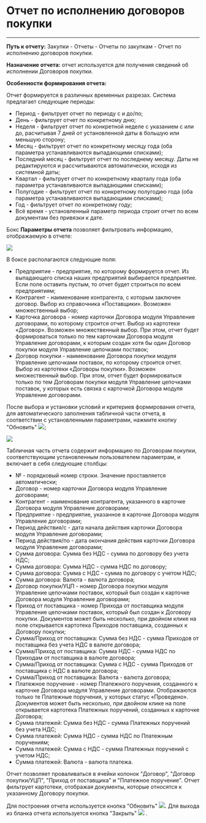 ﻿# Отчет по исполнению договоров покупки
---
**Путь к отчету:** Закупки - Отчеты - Отчеты по закупкам - Отчет по исполнению договоров покупки.

**Назначение отчета:** отчет используется для получения сведений об исполнении Договоров покупки.

**Особенности формирования отчета:**

Отчет формируется в различных временных разрезах. Система предлагает следующие периоды:
* Период - фильтрует отчет по периоду с и до/по;
* День - фильтрует отчет по конкретному дню;
* Неделя - фильтрует отчет по конкретной неделе с указанием с или до, расчитывая 7 дней от установленной даты в большую или меньшую сторону;
* Месяц - фильтрует отчет по конкретному месяцу года (оба параметра устанавливаются выпадающими списками);
* Последний месяц - фильтрует отчет по последнему месяцу. Даты не редактируются и рассчитываются автоматически, исходя из системной даты;
* Квартал - фильтрует отчет по конкретному кварталу года (оба параметра устанавливаются выпадающими списками);
* Полугодие - фильтрует отчет по конкретному полугодию года (оба параметра устанавливаются выпадающими списками);
* Год - фильтрует отчет по конкретному году;
* Всё время - установленный параметр периода строит отчет по всем документам без привязки к дате.

Бокс **Параметры отчета** позволяет фильтровать информацию, отображаемую в отчете:

![](topic:Purchase.Закупки.AddFiles.Screenshot_Sakhno_25.png)

В боксе располагаются следующие поля:
* Предприятие - предприятие, по которому формируется отчет. Из выпадающего списка наших предприятий выбирается предприятие. Если поле оставить пустым, то отчет будет строиться по всем предприятиям;
* Контрагент - наименование контрагента, с которым заключен договор. Выбор из справочника «Поставщики». Возможен множественный выбор;
* Карточка договора - номер карточки Договора модуля Управление договорами, по которому строится отчет. Выбор из картотеки «Договор». Возможен множественный выбор. При этом, отчет будет формироваться только по тем карточкам Договора модуля Управление договорами, к которым создан хотя бы один Договор покупки модуля Управление цепочками поставок;
* Договор покупки - наименование Договора покупки модуля Управление цепочками поставок, по которому строится отчет. Выбор из картотеки «Договоры покупки». Возможен множественный выбор. При этом, отчет будет формироваться только по тем Договорам покупки модуля Управление цепочками поставок, у которых есть связка с карточкой Договора модуля Управление договорами.

После выбора и установки условий и критериев формирования отчета, для автоматического заполнения табличной части отчета, в соответствии с установленными параметрами, нажмите кнопку "Обновить" ![](topic:Com.AddFiles.Btn_Refresh.png);

![](topic:Purchase.Закупки.AddFiles.Screenshot_Sakhno_26.png)

Табличная часть отчета содержит информацию по Договорам покупки, соответствующим установленным пользователем параметрам, и включает в себя следующие столбцы:
* № - порядковый номер строки. Значение проставляется автоматически;
* Договор - номер карточки Договора модуля Управление договорами;
* Контрагент - наименование контрагента, указанного в карточке Договора модуля Управление договорами;
* Предприятие - предприятие, указанное в карточке Договора модуля Управление договорами;
* Период действия/с - дата начала действия карточки Договора модуля Управление договорами;
* Период действия/по - дата окончания действия карточки Договора модуля Управление договорами;
* Сумма договора: Сумма без НДС - сумма по договору без учета НДС;
* Сумма договора: Сумма НДС - сумма НДС по договору;
* Сумма договора: Сумма с НДС - сумма по договору с учетом НДС;
* Сумма договора: Валюта - валюта договора;
* Договор покупки/УЦП - номер Договора покупки модуля Управление цепочками поставок, который был создан к карточке Договора модуля Управление договорами;
* Приход от поставщика - номер Прихода от поставщика модуля Управление цепочками поставок, который был создан к Договору покупки. Документов может быть несколько, при двойном клике на поле открывается картотека Приходов поставщика, созданных к Договору покупки;
* Сумма/Приход от поставщика: Сумма без НДС - сумма Приходов от поставщика без учета НДС в валюте договора;
* Сумма/Приход от поставщика: Сумма НДС - сумма НДС по Приходам от поставщика в валюте договора;
* Сумма/Приход от поставщика: Сумма с НДС - сумма Приходов от поставщика с НДС в валюте договора;
* Сумма/Приход от поставщика: Валюта - валюта договора;
* Платежное поручение - номер Платежного поручения, созданного к карточке Договора модуля Управление договорами. Отображаются только те Платежные поручения, у которых статус «Проведено». Документов может быть несколько, при двойном клике на поле открывается картотека Платежных поручений, созданных к карточке Договора;
* Сумма платежей: Сумма без НДС - сумма Платежных поручений без учета НДС;
* Сумма платежей: Сумма НДС - сумма НДС по Платежным поручениям;
* Сумма платежей: Сумма с НДС - сумма Платежных поручений с учетом НДС;
* Сумма платежей: Валюта - валюта платежа.

Отчет позволяет проваливаться в ячейки колонок "Договор", "Договор покупки/УЦП", "Приход от поставщика" и "Платежное поручение". Отчет фильтрует картотеки, отображая документы, которые относятся к указанному Договору покупки.

Для построения отчета используется кнопка "Обновить" ![](topic:Com.AddFiles.Buttons.Btn_Refresh.png). Для выхода из бланка отчета используется кнопка "Закрыть" ![](topic:Com.AddFiles.Buttons.Btn_CloseCancel.png) .


